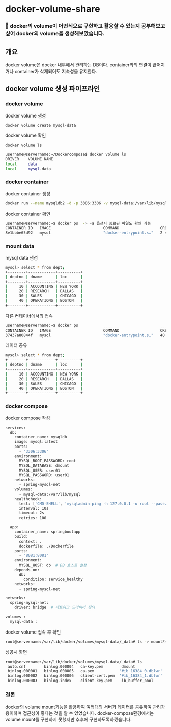 # docker-volume-share

### 🐣 docker의 volume이 어떤식으로 구현하고 활용할 수 있는지 공부해보고 싶어 docker의 volume을 생성해보았습니다.

## 개요
docker volume은 docker 내부에서 관리하는 DB이다.
container와의 연결이 끊어지거나 container가 삭제되어도 지속성을 유지한다.

## docker volume 생성 파이프라인

### docker volume

docker volume 생성
```bash
docker volume create mysql-data
```
docker volume 확인
```bash
docker volume ls
```
```bash
username@servername:~/Dockercompose$ docker volume ls
DRIVER    VOLUME NAME
local     data
local     mysql-data
```

### docker container

docker container 생성
```bash
docker run --name mysqldb2 -d -p 3306:3306 -v mysql-data:/var/lib/mysql --network springboot-mysql-net -e MYSQL_ROOT_PASSWORD=root -e MYSQL_DATABASE=dmount mysql:latest
```
docker container 확인
```bash
username@servername:~$ docker ps  -> -a 옵션시 종료된 파일도 확인 가능
CONTAINER ID   IMAGE                       COMMAND                  CREATED         STATUS        PORTS                                                    NAMES
8e1bbbe65d92   mysql                       "docker-entrypoint.s…"   2 seconds ago   Up 1 second   0.0.0.0:3306->3306/tcp, :::3306->3306/tcp, 33060/tcp     mysqldb2
```

### mount data 
mysql data 생성
```bash
mysql> select * from dept;
+--------+------------+----------+
| deptno | dname      | loc      |
+--------+------------+----------+
|     10 | ACCOUNTING | NEW YORK |
|     20 | RESEARCH   | DALLAS   |
|     30 | SALES      | CHICAGO  |
|     40 | OPERATIONS | BOSTON   |
+--------+------------+----------+
```

다른 컨테이너에서의 접속
```bash
username@servername:~$ docker ps
CONTAINER ID   IMAGE                       COMMAND                  CREATED          STATUS         PORTS                                                    NAMES
37437a80844f   mysql                       "docker-entrypoint.s…"   40 seconds ago   Up 2 seconds   0.0.0.0:3306->3306/tcp, :::3306->3306/tcp, 33060/tcp     mysqldb3
```
데이터 공유 
```bash
mysql> select * from dept;
+--------+------------+----------+
| deptno | dname      | loc      |
+--------+------------+----------+
|     10 | ACCOUNTING | NEW YORK |
|     20 | RESEARCH   | DALLAS   |
|     30 | SALES      | CHICAGO  |
|     40 | OPERATIONS | BOSTON   |
+--------+------------+----------+
```

### docker compose

docker compose 작성
```bash
services:
  db:
    container_name: mysqldb
    image: mysql:latest
    ports:
      - "3306:3306"
    environment:
      MYSQL_ROOT_PASSWORD: root
      MYSQL_DATABASE: dmount
      MYSQL_USER: user01
      MYSQL_PASSWORD: user01
    networks:
      - spring-mysql-net
    volumes:
      - mysql-data:/var/lib/mysql
    healthcheck:
      test: ['CMD-SHELL', 'mysqladmin ping -h 127.0.0.1 -u root --password=$$MYSQL_ROOT_PASSWORD']
      interval: 10s
      timeout: 2s
      retries: 100

  app:
    container_name: springbootapp
    build:
      context: .
      dockerfile: ./Dockerfile
    ports:
      - "8081:8081" 
    environment:
      MYSQL_HOST: db  # DB 호스트 설정
    depends_on:
      db:
        condition: service_healthy
    networks:
      - spring-mysql-net

networks:
  spring-mysql-net:
    driver: bridge  # 네트워크 드라이버 정의

volumes :
  mysql-data :
```

docker volume 접속 후 확인
```bash
root@servername:/var/lib/docker/volumes/mysql-data/_data# ls -> mount가 되지 않음
```
성공시 화면
```bash
root@servername:/var/lib/docker/volumes/mysql-data/_data# ls
 auto.cnf        binlog.000004   ca-key.pem        dmount                 ibdata1         mysql                   performance_schema   server-key.pem
 binlog.000001   binlog.000005   ca.pem           '#ib_16384_0.dblwr'   ibtmp1          mysql.ibd               private_key.pem      sys
 binlog.000002   binlog.000006   client-cert.pem  '#ib_16384_1.dblwr'  '#innodb_redo'   mysql.sock              public_key.pem       undo_001
 binlog.000003   binlog.index    client-key.pem    ib_buffer_pool      '#innodb_temp'   mysql_upgrade_history   server-cert.pem      undo_002
```

### 결론

docker의 volume mount기능을 활용하여 여러대의 서버가 데이터를 공유하여 관리가 용이하며 접근성이 좋다는 것을 알 수 있었습니다.
docker-compose환경에서는 volume mount를 구현하지 못했지만 추후에 구현하도록하겠습니다.


